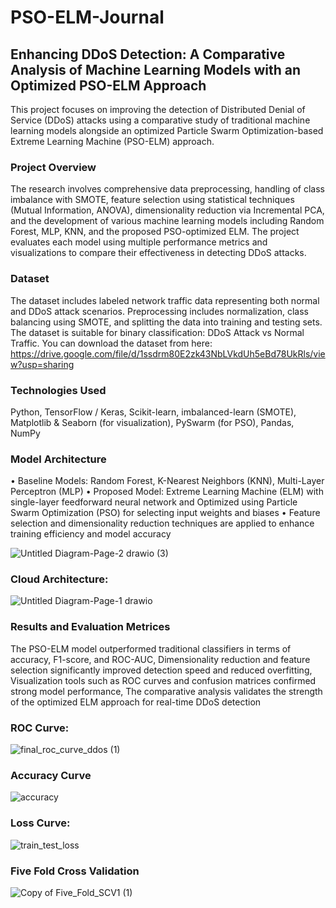 # PSO-ELM-Journal


## Enhancing DDoS Detection: A Comparative Analysis of Machine Learning Models with an Optimized PSO-ELM Approach
This project focuses on improving the detection of Distributed Denial of Service (DDoS) attacks using a comparative study of traditional machine learning models alongside an optimized Particle Swarm Optimization-based Extreme Learning Machine (PSO-ELM) approach.

### Project Overview
The research involves comprehensive data preprocessing, handling of class imbalance with SMOTE, feature selection using statistical techniques (Mutual Information, ANOVA), dimensionality reduction via Incremental PCA, and the development of various machine learning models including Random Forest, MLP, KNN, and the proposed PSO-optimized ELM. The project evaluates each model using multiple performance metrics and visualizations to compare their effectiveness in detecting DDoS attacks.

### Dataset
The dataset includes labeled network traffic data representing both normal and DDoS attack scenarios. Preprocessing includes normalization, class balancing using SMOTE, and splitting the data into training and testing sets. The dataset is suitable for binary classification: DDoS Attack vs Normal Traffic. You can download the dataset from here: https://drive.google.com/file/d/1ssdrm80E2zk43NbLVkdUh5eBd78UkRls/view?usp=sharing

### Technologies Used
Python, TensorFlow / Keras, Scikit-learn, imbalanced-learn (SMOTE), Matplotlib & Seaborn (for visualization), PySwarm (for PSO), Pandas, NumPy

### Model Architecture
•	Baseline Models: Random Forest, K-Nearest Neighbors (KNN), Multi-Layer Perceptron (MLP)
•	Proposed Model: Extreme Learning Machine (ELM) with single-layer feedforward neural network and Optimized using Particle Swarm Optimization (PSO) for selecting input weights and biases
•	Feature selection and dimensionality reduction techniques are applied to enhance training efficiency and model accuracy


![Untitled Diagram-Page-2 drawio (3)](https://github.com/user-attachments/assets/8df4aa56-207e-47a2-b59f-d3f1e0d05f82)

### Cloud Architecture:
![Untitled Diagram-Page-1 drawio](https://github.com/user-attachments/assets/a2af1a4f-5d10-43ec-8ef6-4c1eccb4f66d)


### Results and Evaluation Metrices
The PSO-ELM model outperformed traditional classifiers in terms of accuracy, F1-score, and ROC-AUC, Dimensionality reduction and feature selection significantly improved detection speed and reduced overfitting, Visualization tools such as ROC curves and confusion matrices confirmed strong model performance, The comparative analysis validates the strength of the optimized ELM approach for real-time DDoS detection


### ROC Curve: 
![final_roc_curve_ddos (1)](https://github.com/user-attachments/assets/be7511a6-7796-4749-8546-9a9095859f06)

### Accuracy Curve
![accuracy](https://github.com/user-attachments/assets/06a0efb6-ddbd-4ce9-b3f6-b4d70e038dac)

### Loss Curve:
![train_test_loss](https://github.com/user-attachments/assets/7c0116ad-3abf-44a0-8cd4-edae0a73cb4d)

### Five Fold Cross Validation
![Copy of Five_Fold_SCV1 (1)](https://github.com/user-attachments/assets/10917234-f014-4169-a575-d83bfca85ebe)




